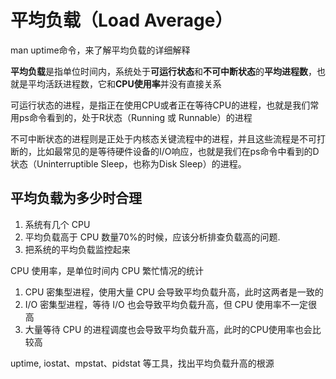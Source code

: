 # 平均负载（Load Average）


man uptime命令，来了解平均负载的详细解释

**平均负载**是指单位时间内，系统处于**可运行状态**和**不可中断状态**的**平均进程数**，也就是平均活跃进程数，它和**CPU使用率**并没有直接关系

可运行状态的进程，是指正在使用CPU或者正在等待CPU的进程，也就是我们常用ps命令看到的，处于R状态（Running 或 Runnable）的进程

不可中断状态的进程则是正处于内核态关键流程中的进程，并且这些流程是不可打断的，比如最常见的是等待硬件设备的I/O响应，也就是我们在ps命令中看到的D状态（Uninterruptible Sleep，也称为Disk Sleep）的进程。

## 平均负载为多少时合理

1. 系统有几个 CPU
2. 平均负载高于 CPU 数量70%的时候，应该分析排查负载高的问题.
3. 把系统的平均负载监控起来

CPU 使用率，是单位时间内 CPU 繁忙情况的统计

1. CPU 密集型进程，使用大量 CPU 会导致平均负载升高，此时这两者是一致的
2. I/O 密集型进程，等待 I/O 也会导致平均负载升高，但 CPU 使用率不一定很高
3. 大量等待 CPU 的进程调度也会导致平均负载升高，此时的CPU使用率也会比较高

 uptime, iostat、mpstat、pidstat 等工具，找出平均负载升高的根源
